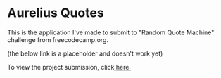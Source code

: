 # Aurelius Quotes

This is the application I've made to submit to "Random Quote Machine" challenge from freecodecamp.org.

(the below link is a placeholder and doesn't work yet)

To view the project submission, click<a href=https://elborracho420.github.io/repo-name/folder-name/file-name.html title="Aurelius-Quotes"> here.</a>